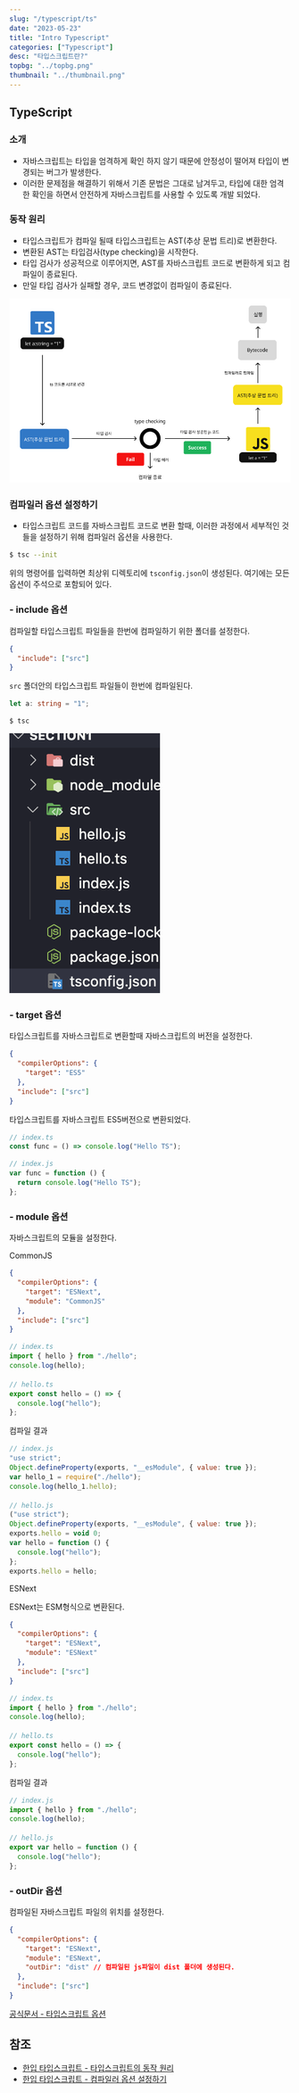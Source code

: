 ```yaml
---
slug: "/typescript/ts"
date: "2023-05-23"
title: "Intro Typescript"
categories: ["Typescript"]
desc: "타입스크립트란?"
topbg: "../topbg.png"
thumbnail: "../thumbnail.png"
---
```


## TypeScript

### 소개

- 자바스크립트는 타입을 엄격하게 확인 하지 않기 때문에 안정성이 떨어져 타입이 변경되는 버그가 발생한다.
- 이러한 문제점을 해결하기 위해서 기존 문법은 그대로 남겨두고, 타입에 대한 엄격한 확인을 하면서 안전하게 자바스크립트를 사용할 수 있도록 개발 되었다.

### 동작 원리

- 타입스크립트가 컴파일 될때 타입스크립트는 AST(추상 문법 트리)로 변환한다.
- 변환된 AST는 타입검사(type checking)을 시작한다.
- 타입 검사가 성공적으로 이루어지면, AST를 자바스크립트 코드로 변환하게 되고 컴파일이 종료된다.
- 만일 타입 검사가 실패할 경우, 코드 변경없이 컴파일이 종료된다.

![ts 동작 순서](./tscycle.png)

### 컴파일러 옵션 설정하기

- 타입스크립트 코드를 자바스크립트 코드로 변환 할때, 이러한 과정에서 세부적인 것들을 설정하기 위해 컴파일러 옵션을 사용한다.

```bash
$ tsc --init
```

위의 명령어를 입력하면 최상위 디렉토리에 `tsconfig.json`이 생성된다. 여기에는 모든 옵션이 주석으로 포함되어 있다.

### - include 옵션

컴파일할 타입스크립트 파일들을 한번에 컴파일하기 위한 폴더를 설정한다.

```json {numberLines}
{
  "include": ["src"]
}
```

`src` 폴더안의 타입스크립트 파일들이 한번에 컴파일된다.

```ts {numberLines}
let a: string = "1";
```

```bash
$ tsc
```

![src에 있던 ts파일들이 js로 변환되었다.](./comfile.png)

### - target 옵션

타입스크립트를 자바스크립트로 변환할때 자바스크립트의 버전을 설정한다.

```json {numberLines}
{
  "compilerOptions": {
    "target": "ES5"
  },
  "include": ["src"]
}
```

타입스크립트를 자바스크립트 ES5버전으로 변환되었다.

```ts {numberLines}
// index.ts
const func = () => console.log("Hello TS");
```

```js {numberLines}
// index.js
var func = function () {
  return console.log("Hello TS");
};
```

### - module 옵션

자바스크립트의 모듈을 설정한다.

CommonJS

```json {numberLines}
{
  "compilerOptions": {
    "target": "ESNext",
    "module": "CommonJS"
  },
  "include": ["src"]
}
```

```ts {numberLines}
// index.ts
import { hello } from "./hello";
console.log(hello);

// hello.ts
export const hello = () => {
  console.log("hello");
};
```

컴파일 결과

```js {numberLines}
// index.js
"use strict";
Object.defineProperty(exports, "__esModule", { value: true });
var hello_1 = require("./hello");
console.log(hello_1.hello);

// hello.js
("use strict");
Object.defineProperty(exports, "__esModule", { value: true });
exports.hello = void 0;
var hello = function () {
  console.log("hello");
};
exports.hello = hello;
```

ESNext

ESNext는 ESM형식으로 변환된다.

```json {numberLines}
{
  "compilerOptions": {
    "target": "ESNext",
    "module": "ESNext"
  },
  "include": ["src"]
}
```

```ts {numberLines}
// index.ts
import { hello } from "./hello";
console.log(hello);

// hello.ts
export const hello = () => {
  console.log("hello");
};
```

컴파일 결과

```js {numberLines}
// index.js
import { hello } from "./hello";
console.log(hello);

// hello.js
export var hello = function () {
  console.log("hello");
};
```

### - outDir 옵션

컴파일된 자바스크립트 파일의 위치를 설정한다.

```json {numberLines}
{
  "compilerOptions": {
    "target": "ESNext",
    "module": "ESNext",
    "outDir": "dist" // 컴파일된 js파일이 dist 폴더에 생성된다.
  },
  "include": ["src"]
}
```

[공식문서 - 타입스크립트 옵션](https://www.typescriptlang.org/tsconfig)

## 참조

- [한입 타입스크립트 - 타입스크립트의 동작 원리](https://ts.winterlood.com/d67c7b28-c191-46ee-9bdc-2ae8643c2028)
- [한입 타입스크립트 - 컴파일러 옵션 설정하기](https://ts.winterlood.com/e7ec2f43-9d8c-4d30-bb2c-29e1b57f6a39)
